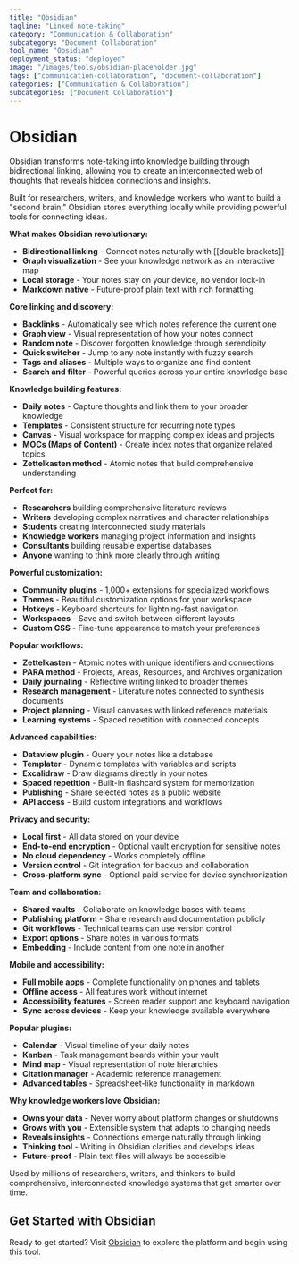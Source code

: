```yaml
---
title: "Obsidian"
tagline: "Linked note-taking"
category: "Communication & Collaboration"
subcategory: "Document Collaboration"
tool_name: "Obsidian"
deployment_status: "deployed"
image: "/images/tools/obsidian-placeholder.jpg"
tags: ["communication-collaboration", "document-collaboration"]
categories: ["Communication & Collaboration"]
subcategories: ["Document Collaboration"]
---
```


# Obsidian

Obsidian transforms note-taking into knowledge building through bidirectional linking, allowing you to create an interconnected web of thoughts that reveals hidden connections and insights.

Built for researchers, writers, and knowledge workers who want to build a "second brain," Obsidian stores everything locally while providing powerful tools for connecting ideas.

**What makes Obsidian revolutionary:**
- **Bidirectional linking** - Connect notes naturally with [[double brackets]]
- **Graph visualization** - See your knowledge network as an interactive map
- **Local storage** - Your notes stay on your device, no vendor lock-in
- **Markdown native** - Future-proof plain text with rich formatting

**Core linking and discovery:**
- **Backlinks** - Automatically see which notes reference the current one
- **Graph view** - Visual representation of how your notes connect
- **Random note** - Discover forgotten knowledge through serendipity
- **Quick switcher** - Jump to any note instantly with fuzzy search
- **Tags and aliases** - Multiple ways to organize and find content
- **Search and filter** - Powerful queries across your entire knowledge base

**Knowledge building features:**
- **Daily notes** - Capture thoughts and link them to your broader knowledge
- **Templates** - Consistent structure for recurring note types
- **Canvas** - Visual workspace for mapping complex ideas and projects
- **MOCs (Maps of Content)** - Create index notes that organize related topics
- **Zettelkasten method** - Atomic notes that build comprehensive understanding

**Perfect for:**
- **Researchers** building comprehensive literature reviews
- **Writers** developing complex narratives and character relationships
- **Students** creating interconnected study materials
- **Knowledge workers** managing project information and insights
- **Consultants** building reusable expertise databases
- **Anyone** wanting to think more clearly through writing

**Powerful customization:**
- **Community plugins** - 1,000+ extensions for specialized workflows
- **Themes** - Beautiful customization options for your workspace
- **Hotkeys** - Keyboard shortcuts for lightning-fast navigation
- **Workspaces** - Save and switch between different layouts
- **Custom CSS** - Fine-tune appearance to match your preferences

**Popular workflows:**
- **Zettelkasten** - Atomic notes with unique identifiers and connections
- **PARA method** - Projects, Areas, Resources, and Archives organization
- **Daily journaling** - Reflective writing linked to broader themes
- **Research management** - Literature notes connected to synthesis documents
- **Project planning** - Visual canvases with linked reference materials
- **Learning systems** - Spaced repetition with connected concepts

**Advanced capabilities:**
- **Dataview plugin** - Query your notes like a database
- **Templater** - Dynamic templates with variables and scripts
- **Excalidraw** - Draw diagrams directly in your notes
- **Spaced repetition** - Built-in flashcard system for memorization
- **Publishing** - Share selected notes as a public website
- **API access** - Build custom integrations and workflows

**Privacy and security:**
- **Local first** - All data stored on your device
- **End-to-end encryption** - Optional vault encryption for sensitive notes
- **No cloud dependency** - Works completely offline
- **Version control** - Git integration for backup and collaboration
- **Cross-platform sync** - Optional paid service for device synchronization

**Team and collaboration:**
- **Shared vaults** - Collaborate on knowledge bases with teams
- **Publishing platform** - Share research and documentation publicly
- **Git workflows** - Technical teams can use version control
- **Export options** - Share notes in various formats
- **Embedding** - Include content from one note in another

**Mobile and accessibility:**
- **Full mobile apps** - Complete functionality on phones and tablets
- **Offline access** - All features work without internet
- **Accessibility features** - Screen reader support and keyboard navigation
- **Sync across devices** - Keep your knowledge available everywhere

**Popular plugins:**
- **Calendar** - Visual timeline of your daily notes
- **Kanban** - Task management boards within your vault
- **Mind map** - Visual representation of note hierarchies
- **Citation manager** - Academic reference management
- **Advanced tables** - Spreadsheet-like functionality in markdown

**Why knowledge workers love Obsidian:**
- **Owns your data** - Never worry about platform changes or shutdowns
- **Grows with you** - Extensible system that adapts to changing needs
- **Reveals insights** - Connections emerge naturally through linking
- **Thinking tool** - Writing in Obsidian clarifies and develops ideas
- **Future-proof** - Plain text files will always be accessible

Used by millions of researchers, writers, and thinkers to build comprehensive, interconnected knowledge systems that get smarter over time.

## Get Started with Obsidian

Ready to get started? Visit [Obsidian](https://obsidian.md) to explore the platform and begin using this tool.